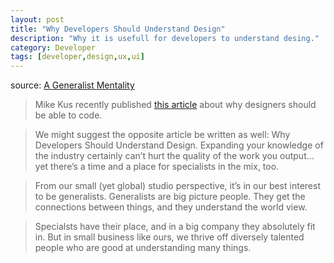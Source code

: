 ```yaml
---
layout: post
title: "Why Developers Should Understand Design"
description: "Why it is usefull for developers to understand desing."
category: Developer
tags: [developer,design,ux,ui]
---
```


source: [A Generalist Mentality](http://gluue.com/2010/02/a-generalist-mentality/)

> Mike Kus recently published [this article](http://carsonified.com/blog/uncategorized/5-good-reasons-why-designers-should-code/) about why designers should be able to code.

> We might suggest the opposite article be written as well: Why Developers Should Understand Design. Expanding your knowledge of the industry certainly can’t hurt the quality of the work you output… yet there’s a time and a place for specialists in the mix, too.

> From our small (yet global) studio perspective, it’s in our best interest to be generalists. Generalists are big picture people. They get the connections between things, and they understand the world view.

> Specialsts have their place, and in a big company they absolutely fit in. But in small business like ours, we thrive off diversely talented people who are good at understanding many things.

